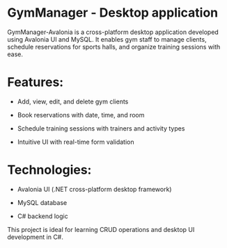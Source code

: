 # GymManager - Desktop application
GymManager-Avalonia is a cross-platform desktop application developed using Avalonia UI and MySQL. It enables gym staff to manage clients, schedule reservations for sports halls, and organize training sessions with ease.

# Features:

  - Add, view, edit, and delete gym clients
  
  - Book reservations with date, time, and room
  
  - Schedule training sessions with trainers and activity types
  
  - Intuitive UI with real-time form validation

# Technologies:

  - Avalonia UI (.NET cross-platform desktop framework)

  - MySQL database

  - C# backend logic

This project is ideal for learning CRUD operations and desktop UI development in C#.
